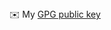 <div style="text-align: center; display: inline-block;">
  <div>✉️ My <a href="https://github.com/mateolafalce/mateolafalce/blob/main/mateo%20lafalce_0x1ED831F4_public.asc">GPG public key</a></div>
</div>


